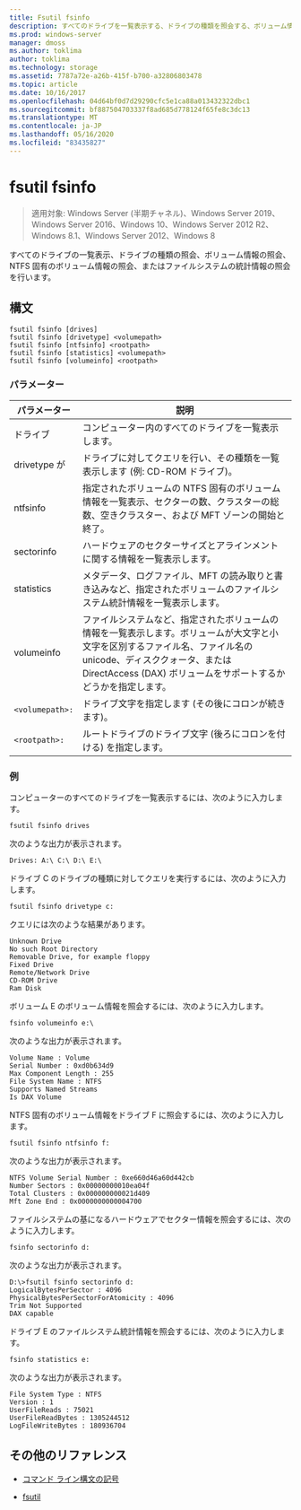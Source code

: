```yaml
---
title: Fsutil fsinfo
description: すべてのドライブを一覧表示する、ドライブの種類を照会する、ボリューム情報を照会する、NTFS 固有のボリューム情報を照会する、ファイルシステムの統計情報を照会する、fsutil fsinfo コマンドのリファレンストピックです。
ms.prod: windows-server
manager: dmoss
ms.author: toklima
author: toklima
ms.technology: storage
ms.assetid: 7787a72e-a26b-415f-b700-a32806803478
ms.topic: article
ms.date: 10/16/2017
ms.openlocfilehash: 04d64bf0d7d29290cfc5e1ca88a013432322dbc1
ms.sourcegitcommit: bf887504703337f8ad685d778124f65fe8c3dc13
ms.translationtype: MT
ms.contentlocale: ja-JP
ms.lasthandoff: 05/16/2020
ms.locfileid: "83435827"
---
```

# <a name="fsutil-fsinfo"></a>fsutil fsinfo

> 適用対象: Windows Server (半期チャネル)、Windows Server 2019、Windows Server 2016、Windows 10、Windows Server 2012 R2、Windows 8.1、Windows Server 2012、Windows 8

すべてのドライブの一覧表示、ドライブの種類の照会、ボリューム情報の照会、NTFS 固有のボリューム情報の照会、またはファイルシステムの統計情報の照会を行います。

## <a name="syntax"></a>構文

```
fsutil fsinfo [drives]
fsutil fsinfo [drivetype] <volumepath>
fsutil fsinfo [ntfsinfo] <rootpath>
fsutil fsinfo [statistics] <volumepath>
fsutil fsinfo [volumeinfo] <rootpath>
```

### <a name="parameters"></a>パラメーター

| パラメーター | 説明 |
| --------- |------------ |
| ドライブ | コンピューター内のすべてのドライブを一覧表示します。 |
| drivetype が | ドライブに対してクエリを行い、その種類を一覧表示します (例: CD-ROM ドライブ)。 |
| ntfsinfo | 指定されたボリュームの NTFS 固有のボリューム情報を一覧表示、セクターの数、クラスターの総数、空きクラスター、および MFT ゾーンの開始と終了。 |
| sectorinfo | ハードウェアのセクターサイズとアラインメントに関する情報を一覧表示します。 |
| statistics | メタデータ、ログファイル、MFT の読み取りと書き込みなど、指定されたボリュームのファイルシステム統計情報を一覧表示します。 |
| volumeinfo | ファイルシステムなど、指定されたボリュームの情報を一覧表示します。ボリュームが大文字と小文字を区別するファイル名、ファイル名の unicode、ディスククォータ、または DirectAccess (DAX) ボリュームをサポートするかどうかを指定します。 |
| `<volumepath>:` | ドライブ文字を指定します (その後にコロンが続きます)。 |
| `<rootpath>:` | ルートドライブのドライブ文字 (後ろにコロンを付ける) を指定します。 |

### <a name="examples"></a>例

コンピューターのすべてのドライブを一覧表示するには、次のように入力します。

```
fsutil fsinfo drives
```

次のような出力が表示されます。

```
Drives: A:\ C:\ D:\ E:\
```

ドライブ C のドライブの種類に対してクエリを実行するには、次のように入力します。

```
fsutil fsinfo drivetype c:
```

クエリには次のような結果があります。

```
Unknown Drive
No such Root Directory
Removable Drive, for example floppy
Fixed Drive
Remote/Network Drive
CD-ROM Drive
Ram Disk
```

ボリューム E のボリューム情報を照会するには、次のように入力します。

```
fsinfo volumeinfo e:\
```

次のような出力が表示されます。

```
Volume Name : Volume
Serial Number : 0xd0b634d9
Max Component Length : 255
File System Name : NTFS
Supports Named Streams
Is DAX Volume
```

NTFS 固有のボリューム情報をドライブ F に照会するには、次のように入力します。

```
fsutil fsinfo ntfsinfo f:
```

次のような出力が表示されます。

```
NTFS Volume Serial Number : 0xe660d46a60d442cb
Number Sectors : 0x00000000010ea04f
Total Clusters : 0x000000000021d409
Mft Zone End : 0x0000000000004700
```

ファイルシステムの基になるハードウェアでセクター情報を照会するには、次のように入力します。

```
fsinfo sectorinfo d:
```

次のような出力が表示されます。

```
D:\>fsutil fsinfo sectorinfo d:
LogicalBytesPerSector : 4096
PhysicalBytesPerSectorForAtomicity : 4096
Trim Not Supported
DAX capable
```

ドライブ E のファイルシステム統計情報を照会するには、次のように入力します。

```
fsinfo statistics e:
```

次のような出力が表示されます。

```
File System Type : NTFS
Version : 1
UserFileReads : 75021
UserFileReadBytes : 1305244512
LogFileWriteBytes : 180936704
```

## <a name="additional-references"></a>その他のリファレンス

- [コマンド ライン構文の記号](command-line-syntax-key.md)

- [fsutil](fsutil.md)
